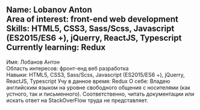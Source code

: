 Name: Lobanov Anton  
Area of interest: front-end web development  
Skills: HTML5, CSS3, Sass/Scss, Javascript (ES2015/ES6 +), jQuerry, ReactJS, Typescript  
Currently learning: Redux  
---------------------------------------------------------------------------

Имя: Лобанов Антон  
Область интересов: фронт-енд веб разработка  
Навыки: HTML5, CSS3, Sass/Scss, Javascript (ES2015/ES6 +), jQuerry, ReactJS, Typescript
Учу в данное время: Redux
О себе: Владею английским языком на уровне свободного общения с носителями (как 
устного, так и письменного). Соответственно, читать документации или искать
ответ на StackOverFlow труда не представляет.
